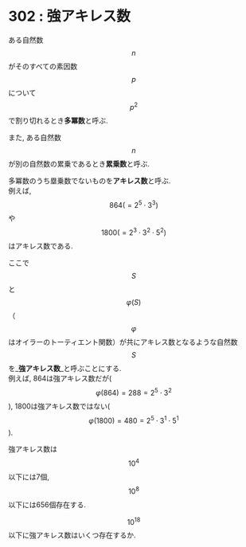 # 302 : 強アキレス数

ある自然数$$n$$がそのすべての素因数$$p$$について$$p^2$$で割り切れるとき**多冪数**と呼ぶ.

また, ある自然数$$n$$が別の自然数の累乗であるとき**累乗数**と呼ぶ.

多冪数のうち塁乗数でないものを**アキレス数**と呼ぶ.\
例えば, $$864(=2^5 \cdot 3^3)$$や$$1800(=2^3 \cdot 3^2 \cdot 5^2)$$はアキレス数である.

ここで$$S$$と$$φ(S)$$（$$φ$$はオイラーのトーティエント関数）が共にアキレス数となるような自然数$$S$$を_**強アキレス数**_と呼ぶことにする.\
例えば, 864は強アキレス数だが($$φ(864)=288=2^5 \cdot 3^2$$), 1800は強アキレス数ではない($$φ(1800)=480=2^5 \cdot 3^1 \cdot 5^1$$).

強アキレス数は$$10^4$$以下には7個, $$10^8$$以下には656個存在する.

$$10^{18}$$以下に強アキレス数はいくつ存在するか.
